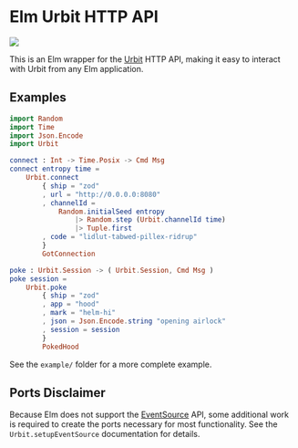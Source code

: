 # Elm Urbit HTTP API

[![](https://img.shields.io/badge/~-awesome%20urbit-lightgrey)](https://github.com/urbit/awesome-urbit)

This is an Elm wrapper for the [Urbit](https://urbit.org/) HTTP API, making it
easy to interact with Urbit from any Elm application.

## Examples

```elm
import Random
import Time
import Json.Encode
import Urbit

connect : Int -> Time.Posix -> Cmd Msg
connect entropy time =
    Urbit.connect
        { ship = "zod"
        , url = "http://0.0.0.0:8080"
        , channelId =
            Random.initialSeed entropy
                |> Random.step (Urbit.channelId time)
                |> Tuple.first
        , code = "lidlut-tabwed-pillex-ridrup"
        }
        GotConnection

poke : Urbit.Session -> ( Urbit.Session, Cmd Msg )
poke session =
    Urbit.poke
        { ship = "zod"
        , app = "hood"
        , mark = "helm-hi"
        , json = Json.Encode.string "opening airlock"
        , session = session
        }
        PokedHood
```

See the `example/` folder for a more complete example.

## Ports Disclaimer

Because Elm does not support the [EventSource](https://developer.mozilla.org/en-US/docs/Web/API/EventSource)
API, some additional work is required to create the ports necessary for most
functionality. See the `Urbit.setupEventSource` documentation for details.
